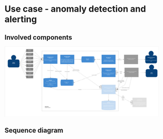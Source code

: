 # Use case - anomaly detection and alerting

## Involved components
![US2.jpg](images%2FUS2.jpg)

## Sequence diagram